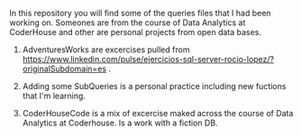 In this repository you will find some of the queries files that I had been working on.
Someones are from the course of Data Analytics at CoderHouse and other are personal projects from open data bases.

1. AdventuresWorks are excercises pulled from https://www.linkedin.com/pulse/ejercicios-sql-server-rocio-lopez/?originalSubdomain=es .
2. Adding some SubQueries is a personal practice including new fuctions that I'm learning.

3. CoderHouseCode is a mix of excercise maked across the course of Data Analytics at Coderhouse. Is a work with a fiction DB.
